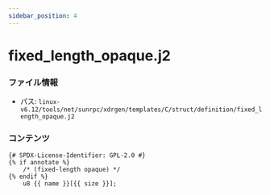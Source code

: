 ```yaml
---
sidebar_position: 4
---
```

# fixed_length_opaque.j2

### ファイル情報

- パス: `linux-v6.12/tools/net/sunrpc/xdrgen/templates/C/struct/definition/fixed_length_opaque.j2`

### コンテンツ

```j2
{# SPDX-License-Identifier: GPL-2.0 #}
{% if annotate %}
	/* (fixed-length opaque) */
{% endif %}
	u8 {{ name }}[{{ size }}];

```
